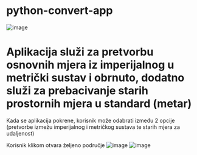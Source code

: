 # python-convert-app
![image](https://user-images.githubusercontent.com/48450281/179839638-4cd04704-b649-4243-b8c6-d85e88398683.png)

# Aplikacija služi za pretvorbu osnovnih mjera iz imperijalnog u metrički sustav i obrnuto, dodatno služi za prebacivanje starih prostornih mjera u standard (metar)

Kada se aplikacija pokrene, korisnik može odabrati između 2 opcije (pretvorbe izmežu imperijalnog i metričkog sustava te starih mjera za udaljenost)

Korisnik klikom otvara željeno područje 
![image](https://user-images.githubusercontent.com/48450281/179839667-ef36938e-5b8c-48dd-8e9e-575f5ee50333.png)
![image](https://user-images.githubusercontent.com/48450281/179839688-ec9bdad1-50c6-46ad-87d1-a3cb70cfa22e.png)

